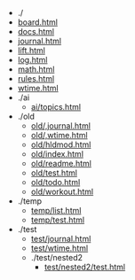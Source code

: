 * ./
* [board.html](https://ychnh.github.io/html/board.html)
* [docs.html](https://ychnh.github.io/html/docs.html)
* [journal.html](https://ychnh.github.io/html/journal.html)
* [lift.html](https://ychnh.github.io/html/lift.html)
* [log.html](https://ychnh.github.io/html/log.html)
* [math.html](https://ychnh.github.io/html/math.html)
* [rules.html](https://ychnh.github.io/html/rules.html)
* [wtime.html](https://ychnh.github.io/html/wtime.html)
* ./ai
  * [ai/topics.html](https://ychnh.github.io/html/ai/topics.html)
* ./old
  * [old/,journal.html](https://ychnh.github.io/html/old/,journal.html)
  * [old/,wtime.html](https://ychnh.github.io/html/old/,wtime.html)
  * [old/hldmod.html](https://ychnh.github.io/html/old/hldmod.html)
  * [old/index.html](https://ychnh.github.io/html/old/index.html)
  * [old/readme.html](https://ychnh.github.io/html/old/readme.html)
  * [old/test.html](https://ychnh.github.io/html/old/test.html)
  * [old/todo.html](https://ychnh.github.io/html/old/todo.html)
  * [old/workout.html](https://ychnh.github.io/html/old/workout.html)
* ./temp
  * [temp/list.html](https://ychnh.github.io/html/temp/list.html)
  * [temp/test.html](https://ychnh.github.io/html/temp/test.html)
* ./test
  * [test/journal.html](https://ychnh.github.io/html/test/journal.html)
  * [test/wtime.html](https://ychnh.github.io/html/test/wtime.html)
  * ./test/nested2
    * [test/nested2/test.html](https://ychnh.github.io/html/test/nested2/test.html)
